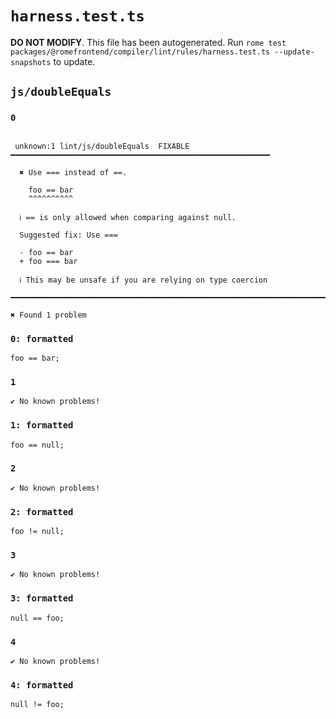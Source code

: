 # `harness.test.ts`

**DO NOT MODIFY**. This file has been autogenerated. Run `rome test packages/@romefrontend/compiler/lint/rules/harness.test.ts --update-snapshots` to update.

## `js/doubleEquals`

### `0`

```

 unknown:1 lint/js/doubleEquals  FIXABLE  ━━━━━━━━━━━━━━━━━━━━━━━━━━━━━━━━━━━━━━━━━━━━━━━━━━━━━━━━━━

  ✖ Use === instead of ==.

    foo == bar
    ^^^^^^^^^^

  ℹ == is only allowed when comparing against null.

  Suggested fix: Use ===

  - foo == bar
  + foo === bar

  ℹ This may be unsafe if you are relying on type coercion

━━━━━━━━━━━━━━━━━━━━━━━━━━━━━━━━━━━━━━━━━━━━━━━━━━━━━━━━━━━━━━━━━━━━━━━━━━━━━━━━━━━━━━━━━━━━━━━━━━━━

✖ Found 1 problem

```

### `0: formatted`

```
foo == bar;

```

### `1`

```
✔ No known problems!

```

### `1: formatted`

```
foo == null;

```

### `2`

```
✔ No known problems!

```

### `2: formatted`

```
foo != null;

```

### `3`

```
✔ No known problems!

```

### `3: formatted`

```
null == foo;

```

### `4`

```
✔ No known problems!

```

### `4: formatted`

```
null != foo;

```
